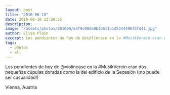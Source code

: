 ```yaml
---
layout: post
title: "2016-06-18"
date: 2016-06-18 13:28:55
description: 
image: "/assets/photos/201606/a4f9c00de8b3b611c145344496f5fd41.jpg"
author: Elise Plain
excerpt: Los pendientes de hoy de @violincase en la #MusikVerein eran dos pequeñas cúpulas doradas como la del edificio de la Secesión (¡no puede ser casualidad!)
tags: 
  - photos
  - all
---
```


Los pendientes de hoy de @violincase en la #MusikVerein eran dos pequeñas cúpulas doradas como la del edificio de la Secesión (¡no puede ser casualidad!)
<p></p>
Vienna, Austria